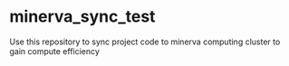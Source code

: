 # minerva_sync_test
Use this repository to sync project code to minerva computing cluster to gain compute efficiency 
